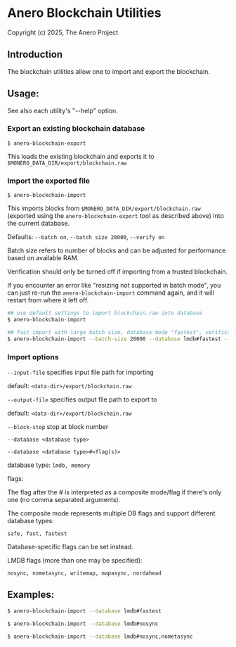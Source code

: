 # Anero Blockchain Utilities

Copyright (c) 2025, The Anero Project

## Introduction

The blockchain utilities allow one to import and export the blockchain.

## Usage:

See also each utility's "--help" option.

### Export an existing blockchain database

`$ anero-blockchain-export`

This loads the existing blockchain and exports it to `$MONERO_DATA_DIR/export/blockchain.raw`

### Import the exported file

`$ anero-blockchain-import`

This imports blocks from `$MONERO_DATA_DIR/export/blockchain.raw` (exported using the
`anero-blockchain-export` tool as described above) into the current database.

Defaults: `--batch on`, `--batch size 20000`, `--verify on`

Batch size refers to number of blocks and can be adjusted for performance based on available RAM.

Verification should only be turned off if importing from a trusted blockchain.

If you encounter an error like "resizing not supported in batch mode", you can just re-run
the `anero-blockchain-import` command again, and it will restart from where it left off.

```bash
## use default settings to import blockchain.raw into database
$ anero-blockchain-import

## fast import with large batch size, database mode "fastest", verification off
$ anero-blockchain-import --batch-size 20000 --database lmdb#fastest --verify off

```

### Import options

`--input-file`
specifies input file path for importing

default: `<data-dir>/export/blockchain.raw`

`--output-file`
specifies output file path to export to

default: `<data-dir>/export/blockchain.raw`

`--block-stop`
stop at block number

`--database <database type>`

`--database <database type>#<flag(s)>`

database type: `lmdb, memory`

flags:

The flag after the # is interpreted as a composite mode/flag if there's only
one (no comma separated arguments).

The composite mode represents multiple DB flags and support different database types:

`safe, fast, fastest`

Database-specific flags can be set instead.

LMDB flags (more than one may be specified):

`nosync, nometasync, writemap, mapasync, nordahead`

## Examples:

```bash
$ anero-blockchain-import --database lmdb#fastest

$ anero-blockchain-import --database lmdb#nosync

$ anero-blockchain-import --database lmdb#nosync,nometasync
```
